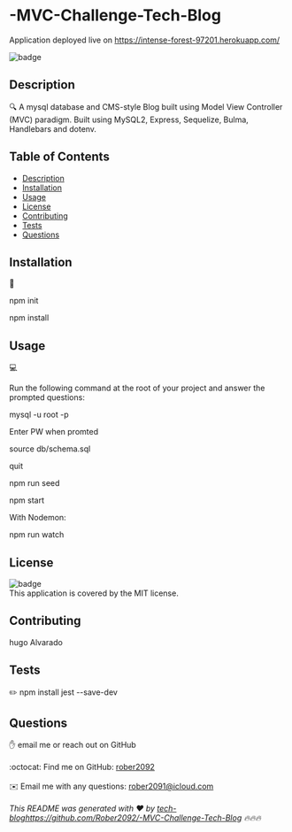 # -MVC-Challenge-Tech-Blog



 Application deployed live on https://intense-forest-97201.herokuapp.com/



![badge](https://img.shields.io/badge/license-MIT-brightgreen)<br />
 
## Description
🔍 A mysql database and CMS-style Blog built using Model View Controller (MVC) paradigm. Built using MySQL2, Express, Sequelize, Bulma, Handlebars and dotenv.




## Table of Contents
- [Description](#description)
- [Installation](#installation)
- [Usage](#usage)
- [License](#license)
- [Contributing](#contributing)
- [Tests](#tests)
- [Questions](#questions)
## Installation
💾

npm init

npm install



## Usage
💻

Run the following command at the root of your project and answer the prompted questions:

mysql -u root -p

Enter PW when promted

source db/schema.sql

quit

npm run seed

npm start

With Nodemon:

npm run watch






## License
![badge](https://img.shields.io/badge/license-MIT-brightgreen)
<br />
This application is covered by the MIT license. 
## Contributing
hugo Alvarado
## Tests
✏️ npm install jest --save-dev



## Questions
✋  email me or reach out on GitHub<br />
<br />
:octocat: Find me on GitHub: [rober2092](https://github.com/rober2092)<br />
<br />
✉️ Email me with any questions: rober2091@icloud.com<br /><br />
_This README was generated with ❤️ by [tech-bloghttps://github.com/Rober2092/-MVC-Challenge-Tech-Blog](https://github.com/Rober2092/-MVC-Challenge-Tech-Blog) 🔥🔥🔥_
    